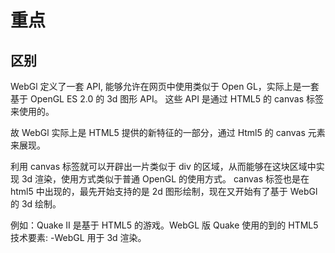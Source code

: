 # 重点

## 区别

WebGl 定义了一套 API, 能够允许在网页中使用类似于 Open GL，实际上是一套基于 OpenGL ES 2.0 的 3d 图形 API。
这些 API 是通过 HTML5 的 canvas 标签来使用的。

故 WebGl 实际上是 HTML5 提供的新特征的一部分，通过 Html5 的 canvas 元素来展现。

利用 canvas 标签就可以开辟出一片类似于 div 的区域，从而能够在这块区域中实现 3d 渲染，使用方式类似于普通 OpenGL 的使用方式。
canvas 标签也是在 html5 中出现的，最先开始支持的是 2d 图形绘制，现在又开始有了基于 WebGl 的 3d 绘制。

例如：Quake II 是基于 HTML5 的游戏。WebGL 版 Quake 使用的到的 HTML5 技术要素:
-WebGL 用于 3d 渲染。
